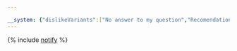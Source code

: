 ```yaml
---

__system: {"dislikeVariants":["No answer to my question","Recomendations didn't help","The content doesn't match title","Other"]}
---
```

{% include [notify](../_includes/support/notify.md) %}